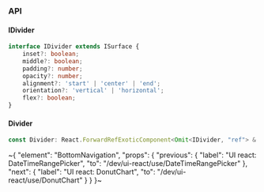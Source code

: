 

### API

#### IDivider

```ts
interface IDivider extends ISurface {
    inset?: boolean;
    middle?: boolean;
    padding?: number;
    opacity?: number;
    alignment?: 'start' | 'center' | 'end';
    orientation?: 'vertical' | 'horizontal';
    flex?: boolean;
}
```

#### Divider

```ts
const Divider: React.ForwardRefExoticComponent<Omit<IDivider, "ref"> & React.RefAttributes<unknown>>;
```


~{
  "element": "BottomNavigation",
  "props": {
    "previous": {
      "label": "UI react: DateTimeRangePicker",
      "to": "/dev/ui-react/use/DateTimeRangePicker"
    },
    "next": {
      "label": "UI react: DonutChart",
      "to": "/dev/ui-react/use/DonutChart"
    }
  }
}~
